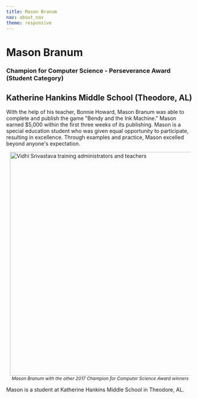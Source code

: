 ```yaml
---
title: Mason Branum
nav: about_nav
theme: responsive
---
```


<a id="top"></a>

# Mason Branum

### Champion for Computer Science - Perseverance Award (Student Category)

## Katherine Hankins Middle School (Theodore, AL)

With the help of his teacher, Bonnie Howard, Mason Branum was able to complete and publish the game "Bendy and the Ink Machine."  Mason earned $5,000 within the first three weeks of its publishing. Mason is a special education student who was given equal opportunity to participate, resulting in excellence. Through examples and practice, Mason excelled beyond anyone's expectation.

<figure style="margin:10px">
  <img src="/images/awards/john_mason_branum.jpg" style="display:block;margin:0 auto" width=600 alt="Vidhi Srivastava training administrators and teachers" />
  <figcaption style="text-align:center;font-style:italic;font-size:12px">
    Mason Branum with the other 2017 Champion for Computer Science Award winners
  </figcaption>
</figure>

Mason is a student at Katherine Hankins Middle School in Theodore, AL.